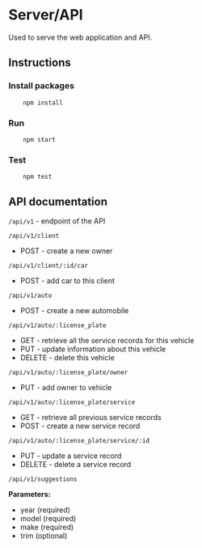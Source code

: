 # Server/API
Used to serve the web application and API.

## Instructions

### Install packages

```
    npm install
```

### Run

```
    npm start
```

### Test
```
    npm test
```

## API documentation

`/api/v1` - endpoint of the API

`/api/v1/client`
* POST - create a new owner

`/api/v1/client/:id/car`
* POST - add car to this client

`/api/v1/auto`
* POST - create a new automobile

`/api/v1/auto/:license_plate`
* GET - retrieve all the service records for this vehicle
* PUT - update information about this vehicle
* DELETE - delete this vehicle

`/api/v1/auto/:license_plate/owner`
* PUT - add owner to vehicle

`/api/v1/auto/:license_plate/service`
* GET - retrieve all previous service records
* POST - create a new service record

`/api/v1/auto/:license_plate/service/:id`
* PUT - update a service record
* DELETE - delete a service record

`/api/v1/suggestions`

**Parameters:**
* year (required)
* model (required)
* make (required)
* trim (optional)